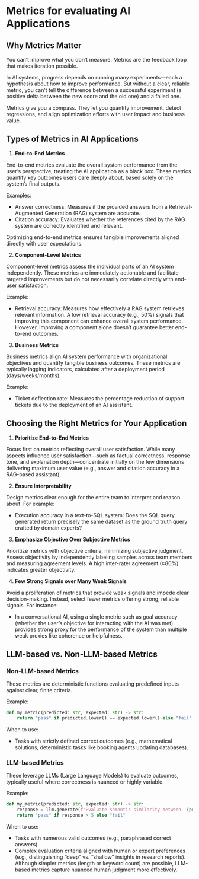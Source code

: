# Metrics for evaluating AI Applications

## Why Metrics Matter

You can’t improve what you don’t measure. Metrics are the feedback loop that makes iteration possible.

In AI systems, progress depends on running many experiments—each a hypothesis about how to improve performance. But without a clear, reliable metric, you can’t tell the difference between a successful experiment (a positive delta between the new score and the old one) and a failed one.

Metrics give you a compass. They let you quantify improvement, detect regressions, and align optimization efforts with user impact and business value.

## Types of Metrics in AI Applications

1. **End-to-End Metrics**

End-to-end metrics evaluate the overall system performance from the user’s perspective, treating the AI application as a black box. These metrics quantify key outcomes users care deeply about, based solely on the system’s final outputs.

Examples:

- Answer correctness: Measures if the provided answers from a Retrieval-Augmented Generation (RAG) system are accurate.
- Citation accuracy: Evaluates whether the references cited by the RAG system are correctly identified and relevant.

Optimizing end-to-end metrics ensures tangible improvements aligned directly with user expectations.

2. **Component-Level Metrics**

Component-level metrics assess the individual parts of an AI system independently. These metrics are immediately actionable and facilitate targeted improvements but do not necessarily correlate directly with end-user satisfaction.

Example:

- Retrieval accuracy: Measures how effectively a RAG system retrieves relevant information. A low retrieval accuracy (e.g., 50%) signals that improving this component can enhance overall system performance. However, improving a component alone doesn’t guarantee better end-to-end outcomes.

3. **Business Metrics**

Business metrics align AI system performance with organizational objectives and quantify tangible business outcomes. These metrics are typically lagging indicators, calculated after a deployment period (days/weeks/months).

Example:

- Ticket deflection rate: Measures the percentage reduction of support tickets due to the deployment of an AI assistant.

## Choosing the Right Metrics for Your Application

1. **Prioritize End-to-End Metrics**

Focus first on metrics reflecting overall user satisfaction. While many aspects influence user satisfaction—such as factual correctness, response tone, and explanation depth—concentrate initially on the few dimensions delivering maximum user value (e.g., answer and citation accuracy in a RAG-based assistant).

2. **Ensure Interpretability**

Design metrics clear enough for the entire team to interpret and reason about. For example:

- Execution accuracy in a text-to-SQL system: Does the SQL query generated return precisely the same dataset as the ground truth query crafted by domain experts?

3. **Emphasize Objective Over Subjective Metrics**

Prioritize metrics with objective criteria, minimizing subjective judgment. Assess objectivity by independently labeling samples across team members and measuring agreement levels. A high inter-rater agreement (≥80%) indicates greater objectivity.

4. **Few Strong Signals over Many Weak Signals**

Avoid a proliferation of metrics that provide weak signals and impede clear decision-making. Instead, select fewer metrics offering strong, reliable signals. For instance:

- In a conversational AI, using a single metric such as goal accuracy (whether the user’s objective for interacting with the AI was met) provides strong proxy for the performance of the system than multiple weak proxies like coherence or helpfulness.

## LLM-based vs. Non-LLM-based Metrics

### Non-LLM-based Metrics

These metrics are deterministic functions evaluating predefined inputs against clear, finite criteria.

Example:

```python
def my_metric(predicted: str, expected: str) -> str:
    return "pass" if predicted.lower() == expected.lower() else "fail"
```

When to use:

- Tasks with strictly defined correct outcomes (e.g., mathematical solutions, deterministic tasks like booking agents updating databases).

### LLM-based Metrics

These leverage LLMs (Large Language Models) to evaluate outcomes, typically useful where correctness is nuanced or highly variable.

Example:
```python
def my_metric(predicted: str, expected: str) -> str:
    response = llm.generate(f"Evaluate semantic similarity between '{predicted}' and '{expected}'")
    return "pass" if response > 5 else "fail"
```

When to use:

- Tasks with numerous valid outcomes (e.g., paraphrased correct answers).
- Complex evaluation criteria aligned with human or expert preferences (e.g., distinguishing “deep” vs. “shallow” insights in research reports). Although simpler metrics (length or keyword count) are possible, LLM-based metrics capture nuanced human judgment more effectively.